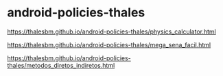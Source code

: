 # android-policies-thales

https://thalesbm.github.io/android-policies-thales/physics_calculator.html

https://thalesbm.github.io/android-policies-thales/mega_sena_facil.html

https://thalesbm.github.io/android-policies-thales/metodos_diretos_indiretos.html
